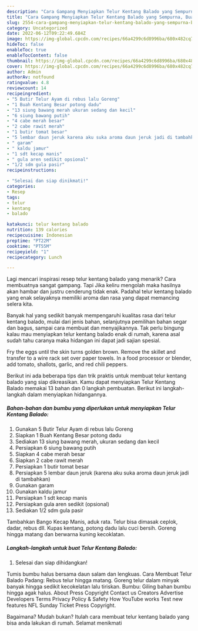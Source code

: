 ```yaml
---
description: "Cara Gampang Menyiapkan Telur Kentang Balado yang Sempurna, Buat Buka Puasa Enak Banget"
title: "Cara Gampang Menyiapkan Telur Kentang Balado yang Sempurna, Buat Buka Puasa Enak Banget"
slug: 2554-cara-gampang-menyiapkan-telur-kentang-balado-yang-sempurna-buat-buka-puasa-enak-banget
category: Uncategorized
date: 2022-06-12T09:22:49.684Z
image: https://img-global.cpcdn.com/recipes/66a4299c6d8996ba/680x482cq70/telur-kentang-balado-foto-resep-utama.jpg
hideToc: false
enableToc: true
enableTocContent: false
thumbnail: https://img-global.cpcdn.com/recipes/66a4299c6d8996ba/680x482cq70/telur-kentang-balado-foto-resep-utama.jpg
cover: https://img-global.cpcdn.com/recipes/66a4299c6d8996ba/680x482cq70/telur-kentang-balado-foto-resep-utama.jpg
author: Admin
authorAv: notfound
ratingvalue: 4.8
reviewcount: 14
recipeingredient:
- "5 Butir Telur Ayam di rebus lalu Goreng"
- "1 Buah Kentang Besar potong dadu"
- "13 siung bawang merah ukuran sedang dan kecil"
- "6 siung bawang putih"
- "4 cabe merah besar"
- "2 cabe rawit merah"
- "1 butir tomat besar"
- "5 lembar daun jeruk karena aku suka aroma daun jeruk jadi di tambahkan"
- " garam"
- " kaldu jamur"
- "1 sdt kecap manis"
- " gula aren sedikit opsional"
- "1/2 sdm gula pasir"
recipeinstructions:

- "Selesai dan siap dinikmati!"
categories:
- Resep
tags:
- telur
- kentang
- balado

katakunci: telur kentang balado 
nutrition: 139 calories
recipecuisine: Indonesian
preptime: "PT22M"
cooktime: "PT55M"
recipeyield: "1"
recipecategory: Lunch

---
```



Lagi mencari inspirasi resep telur kentang balado yang menarik? Cara membuatnya sangat gampang. Tapi Jika keliru mengolah maka hasilnya akan hambar dan justru cenderung tidak enak. Padahal telur kentang balado yang enak selayaknya memiliki aroma dan rasa yang dapat memancing selera kita.


Banyak hal yang sedikit banyak mempengaruhi kualitas rasa dari telur kentang balado, mulai dari jenis bahan, selanjutnya pemilihan bahan segar dan bagus, sampai cara membuat dan menyajikannya. Tak perlu bingung kalau mau menyiapkan telur kentang balado enak di rumah, karena asal sudah tahu caranya maka hidangan ini dapat jadi sajian spesial.

Fry the eggs until the skin turns golden brown. Remove the skillet and transfer to a wire rack set over paper towels. In a food processor or blender, add tomato, shallots, garlic, and red chili peppers.


Berikut ini ada beberapa tips dan trik praktis untuk membuat telur kentang balado yang siap dikreasikan. Kamu dapat menyiapkan Telur Kentang Balado memakai 13 bahan dan 0 langkah pembuatan. Berikut ini langkah-langkah dalam menyiapkan hidangannya.

<!--inarticleads1-->

##### Bahan-bahan dan bumbu yang diperlukan untuk menyiapkan Telur Kentang Balado:

1. Gunakan 5 Butir Telur Ayam di rebus lalu Goreng
1. Siapkan 1 Buah Kentang Besar potong dadu
1. Sediakan 13 siung bawang merah, ukuran sedang dan kecil
1. Persiapkan 6 siung bawang putih
1. Siapkan 4 cabe merah besar
1. Siapkan 2 cabe rawit merah
1. Persiapkan 1 butir tomat besar
1. Persiapkan 5 lembar daun jeruk (karena aku suka aroma daun jeruk jadi di tambahkan)
1. Gunakan  garam
1. Gunakan  kaldu jamur
1. Persiapkan 1 sdt kecap manis
1. Persiapkan  gula aren sedikit (opsional)
1. Sediakan 1/2 sdm gula pasir


Tambahkan Bango Kecap Manis, aduk rata. Telur bisa dimasak ceplok, dadar, rebus dll. Kupas kentang, potong dadu lalu cuci bersih. Goreng hingga matang dan berwarna kuning kecoklatan. 

<!--inarticleads2-->

##### Langkah-langkah untuk buat Telur Kentang Balado:


1. Selesai dan siap dihidangkan!

Tumis bumbu halus bersama daun salam dan lengkuas. Cara Membuat Telur Balado Padang: Rebus telur hingga matang. Goreng telur dalam minyak banyak hingga sedikit kecokelatan lalu tiriskan. Bumbu: Giling bahan bumbu hingga agak halus. About Press Copyright Contact us Creators Advertise Developers Terms Privacy Policy &amp; Safety How YouTube works Test new features NFL Sunday Ticket Press Copyright. 

Bagaimana? Mudah bukan? Itulah cara membuat telur kentang balado yang bisa anda lakukan di rumah. Selamat menikmati

